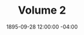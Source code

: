 ---
title: Volume 2
date: 1895-09-28 12:00:00 -04:00
primary_image: "/uploads/archive_previews/1895-09-28.jpg"
file: "/uploads/archive_pdfs/1895-09-28.pdf"
layout: item
---